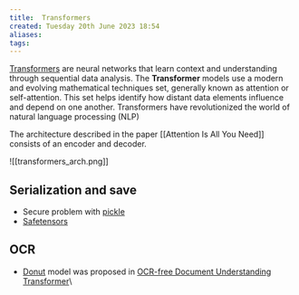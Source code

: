 ```yaml
---
title:  Transformers
created: Tuesday 20th June 2023 18:54
aliases: 
tags: 
---
```

[Transformers](https://huggingface.co/docs/transformers/index) are neural networks that learn context and understanding through sequential data analysis. The **Transformer** models use a modern and evolving mathematical techniques set, generally known as attention or self-attention. This set helps identify how distant data elements influence and depend on one another. Transformers have revolutionized the world of natural language processing (NLP)

The architecture described in the paper [[Attention Is All You Need]] consists of an encoder and decoder.

![[transformers_arch.png]]


## Serialization and save

- Secure problem with [pickle](https://huggingface.co/docs/hub/security-pickle)
- [Safetensors](https://github.com/huggingface/safetensors)
## OCR

- [Donut](https://huggingface.co/docs/transformers/main/en/model_doc/donut) model was proposed in [OCR-free Document Understanding Transformer](https://arxiv.org/abs/2111.15664)\